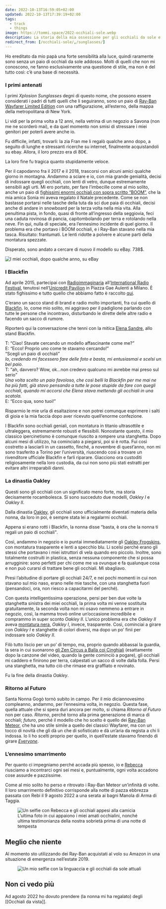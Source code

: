 ```yaml
---
date: 2022-10-13T16:59:05+02:00
updated: 2022-10-13T17:39:19+02:00
tags:
  - track
  - things
image: https://tommi.space/2022-occhiali-sole.webp
description: La storia della mia ossessione per gli occhiali da sole e tutti i paia che ho utilizzato finora.
redirect_from: [/occhiali-sole/,/sunglasses/]
---
```

Ho ereditato da mio papà una forte sensibilità alla luce, quindi raramente sono senza un paio di occhiali da sole addosso. Molti di quelli che non mi conoscono, ne fanno esclusivamente una questione di stile, ma non è del tutto così: c’è una base di necessità.

### I primi antenati

I primi <cite>Xplosion Sunglasses</cite> degni di questo nome, che possono essere considerati i padri di tutti quelli che li seguiranno, sono un paio di [Ray-Ban Wayfarer Limited Edition](https://nitrolicious.com/wp-content/uploads/2010/06/RB-2140-1033.jpg 'Ray-Ban Wayfarar Limited Edition') con una raffigurazione, all’esterno, della mappa della metropolitana di New York.

Li vidi per la prima volta a 12 anni, nella vetrina di un negozio a Savona (non me ne scorderò mai), e da quel momento non smisi di stressare i miei genitori per poterli avere anche io.

Fu difficile, infatti, trovarli: la zia Fran me li regalò qualche anno dopo, a seguito di lunghe e stressanti ricerche su internet, finalmente acquistandoli su ebay. Allora, il loro prezzo era di 80€.

La loro fine fu tragica quanto stupidamente veloce.

Per il capodanno fra il 2017 e il 2018, trascorsi con alcuni amici qualche giorno in montagna. Andammo a sciare e io, con mia grande genialità, decisi di indossare quegli occhiali, con lenti di vetro, dunque estremamente sensibili agli urti. Mi ero portato, per fare l’imbecille come al mio solito, anche un paio di [fighissimi enormi occhiali con sopra scritto “BOOM”](http://mypartyshoponline.com/image/cache/data/boom%20eye%20glass-800x800-0.jpg), che la mia amica Sonia mi aveva regalato il Natale precedente. Come se non bastasse portarsi nelle tasche della tuta da sci due paia di occhiali, decisi anche di andare in snowboard per la terza volta nella mia vita. Alla penultima pista, in fondo, quasi di fronte all’ingresso della seggiovia, feci una caduta rovinosa di pancia, capitombolando per terra e rotolando nella neve. Fin qui, nulla di speciale, era l’ennesimo incidente di quel giorno. Il problema era che portavo i BOOM occhiali, e i Ray-Ban stavano nella mia tasca. Risultato: frantumati. Le lenti ridotte a polvere e alcune parti della montatura spezzate.

Disperato, sono andato a cercare di nuovo il modello su eBay. 738$.

![I miei occhiali, dopo qualche anno, su eBay](https://tommi.space/2018-01-07-broken-sunglasses.jpg 'I miei occhiali, dopo qualche anno, su eBay')

### I Blackfin

Ad aprile 2015, partecipai con [Radioimmaginaria](https://tommi.space/cose#radioimmaginaria) all’[International Radio Festival](https://facebook.com/irfradiofest), tenutosi nell’[Unicredit Pavilion](https://it.wikipedia.org/wiki/IBM_Studios) in Piazza Gae Aulenti a Milano. È stato fighissimo e tutto quello che abbiamo fatto è raccolto [qui](https://tommi.space/tutto#radioimmaginaria).

C’erano un sacco stand di brand e radio molto importanti, fra cui quello di [Blackfin](https://blackfin.eu 'Sito ufficiale Blackfin'). Io, come mio solito, mi aggiravo per il padiglione parlando con tutte le persone che incontravo, disturbando le dirette delle altre radio e facendo un sacco di rumore.

Riporterò qui la conversazione che tenni con la mitica [Elena Sandre](https://facebook.com/elena.sandre.9 'Profilo Facebook di Elena Sandrè'), allo stand Blackfin.

T: <q>Ciao! Stavate cercando un modello affascinante come me?</q>  
E: <q>Ecco! Proprio uno come te stavamo cercando!</q>  
<q>Scegli un paio di occhiali</q>  
*Io, credendo mi facessero fare delle foto e basta, mi entusiasmai e scelsi un bel paio.*  
T: <q>ah, davvero? Wow, ok…non credevo qualcuno mi avrebbe mai preso sul serio</q>  
*Una volta scelto un paio favoloso, che così belli la Blackfin per me mai ne ha più fatti, già stavo pensando a tutte le pose stupide da fare con quegli occhiali, quando mi accorsi che Elena stava mettendo gli occhiali in una scatola.*  
E: <q>Ecco qua, sono tuoi!</q>

Risparmio le mie urla di esaltazione e non potrei comunque esprimere i salti di gioia e la mia faccia dopo aver ricevuto quell’enorme confezione.

I Blackfin sono occhiali geniali, con montatura in titanio ultrasottile e ultraleggera, estremamente robusti e flessibili. Nonostante questo, il mio classico ipercinetismo è comunque riuscito a rompere una stanghetta. Dopo alcuni mesi di utilizzo, ha cominciato a piegarsi, poi si è rotta. Fui così costretto a lasciarli in un cassetto, finché, a novembre di quest’anno, non mi sono trasferito a Torino per l’università, riuscendo così a trovare un rivenditore ufficiale Blackfin e farli riparare. Giacciono ora custoditi religiosamente nella loro custodia, da cui non sono più stati estratti per evitare altri irreparabili danni.

### La dinastia Oakley

Questi sono gli occhiali con un significato meno forte, ma storia decisamente rocambolesca. Si sono succeduto due modelli, *Oakley I* e *Oakley II*.

Dalla dinastia [Oakley](https://oakley.com), gli occhiali sono ufficialmente diventati materia della nonna, da loro in poi, è sempre stata lei a regalarmi occhiali.

Appena si erano rotti i Blackfin, la nonna disse <q>basta, è ora che la nonna ti regali un paio di occhiali</q>.

Così, andammo in negozio e io puntai immediatamente gli [Oakley Frogskins](https://oakley.com/en-ie/product/W0OO9013?variant=888392327024), con montatura trasparente e lenti a specchio blu. Li scelsi perché erano gli stessi che portavano i miei istruttori di vela quando ero piccolo. Inoltre, sono totalmente costruiti in plastica, senza nessuna componente che si possa arrugginire: sono perfetti per chi come me va ovunque e fa qualunque cosa e non può curarsi di trattare bene gli occhiali. Mi sbagliavo.

Presi l’abitudine di portare gli occhiali 24/7, e nei pochi momenti in cui non stavano sul mio naso, erano nelle mie tasche, con una stanghetta fuori (pensandoci, ora, non riesco a capacitarmi del perché).

Con questa intelligentissima operazione, persi per ben due volte la stanghetta sinistra dei miei occhiali, la prima volta mi venne sostituita gratuitamente, la seconda volta non mi osavo nemmeno a entrare in negozio, così, la mamma trovò online un’occasione incredibile e comprammo in super sconto *Oakley II*. L’unico problema era che *Oakley II* aveva [montatura nera](https://oakley.com/en-ie/product/W0OO9013?variant=888392454690), *Oakley I*, invece, trasparente. Così, cominciai a girare con *Oakley I* e stanghette di colori diversi, ma dopo un po’ finii per indossare solo *Oakley II*.

Filò tutto liscio per un po’ di tempo, ma, proprio quando abbassai la guardia, la sera in cui suonarono [gli Zen Circus a Balla coi Cinghiali](https://ballacoicinghiali.com/lanostrastoria/#dfd-heading-620180ea9df99 'Balla coi Cinghiali 2018') (esattamente dopo la canzone del video, quando la gente cominciò a pogare), gli occhiali mi caddero e finirono per terra, calpestati un sacco di volte dalla folla. Persi una stanghetta, ma tutto ciò che rimase era graffiato e rovinato.

Fu la fine della dinastia *Oakley*.

### Ritorno al Futuro

Santa Nonna Gogò tornò subito in campo. Per il mio diciannovesimo compleanno, andammo, per l’ennesima volta, in negozio. Questa fase, quella attuale che si spera duri ancora per molto, si chiama *Ritorno al Futuro* non per caso. *Ritorno*, perché torno alla prima generazione di marca di occhiali; *futuro*, perché il modello che ho scelto è quello dei [Ray-Ban Meteor](https://ray-ban.com/italy/occhiali-da-sole/RB2168%20UNISEX%20008-meteor%20classic-nero/8053672994674?category_Id=1687953), che ha uno stile simile a quello dei classici Wayfarer, ma con un tocco di novità che gli dà un che di sofisticato e dà un’aria da regista a chi li indossa. Io li ho scelti proprio per quello, in quell’estate stavamo finendo di girare [*Everyone*](https://tommi.space/everyone-it 'Everyone — Love Awakens').

### L’ennesimo smarrimento

Per quanto ci impegniamo perché accada più spesso, io e [Rebecca](https://instagram.com/bruschettaarebeccaa 'Rebecca Bruschetta su Instagram') riusciamo a incontrarci ogni sei mesi e, puntualmente, ogni volta accadono cose assurde e pazzissime.

Come al mio solito ho perso e ritrovato i Ray-Ban Meteor un’infinità di volte. Il loro smarrimento definitivo corrisponde alla notte di pazza ebbrezza passata con Rebi il <time datetime='2022-08-09'>9 agosto 2022</time> a una serata ai bagni Manola di Arma di Taggia.

<figure>
	<img src='https://tommi.space/rebi-smarrimento.webp' alt='Un selfie con Rebecca e gli occhiali appesi alla camicia'>
	<figcaption>L’ultima foto in cui appaiono i miei amati occhialini, nonché ultima testimonianza della nostra sobrietà prima di una notte di tempesta</figcaption>
</figure>

## Meglio che niente

Al momento sto utilizzando dei Ray-Ban acquistati al volo su Amazon in una situazione di emergenza nell’estate 2019.

<figure>
	<img src='https://tommi.space/2022-occhiali-sole.webp' alt='Un mio selfie con la linguaccia e gli occhiali da sole attuali'>
</figure>

## Non ci vedo più

Ad agosto 2022 ho dovuto prendere (la nonna mi ha regalato) degli [[Occhiali da vista]].